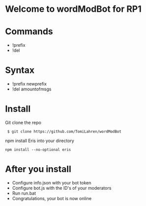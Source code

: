 
# Welcome to wordModBot for RP1
# Commands
  - !prefix
  - !del
# Syntax
  - !prefix newprefix
  - !del amountofmsgs
# Install
  <div id="install">
  Git clone the repo
  <pre><code> $ git clone https://github.com/TomiLahren/wordModBot</code></pre>
  
  npm install Eris into your directory
  <pre><code>npm install --no-optional eris</code></pre>
  
 # After you install
  <ul>
  <li>Configure info.json with your bot token</li>
  <li>Configure bot.js with the ID's of your moderators</li>
  <li>Run run.bat</li>
  <li>Congratulations, your bot is now online</li>
  </ul>
  </div>
